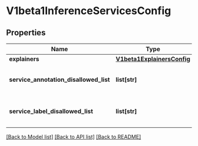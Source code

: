 # V1beta1InferenceServicesConfig

## Properties
Name | Type | Description | Notes
------------ | ------------- | ------------- | -------------
**explainers** | [**V1beta1ExplainersConfig**](V1beta1ExplainersConfig.md) |  | 
**service_annotation_disallowed_list** | **list[str]** | ServiceAnnotationDisallowedList is a list of annotations that are not allowed to be propagated to Knative revisions | [optional] 
**service_label_disallowed_list** | **list[str]** | ServiceLabelDisallowedList is a list of labels that are not allowed to be propagated to Knative revisions | [optional] 

[[Back to Model list]](../README.md#documentation-for-models) [[Back to API list]](../README.md#documentation-for-api-endpoints) [[Back to README]](../README.md)


